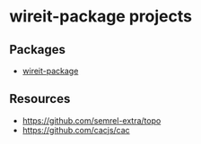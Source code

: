 # wireit-package projects

## Packages

- [wireit-package](./packages/wireit-package)

## Resources

- https://github.com/semrel-extra/topo
- https://github.com/cacjs/cac
